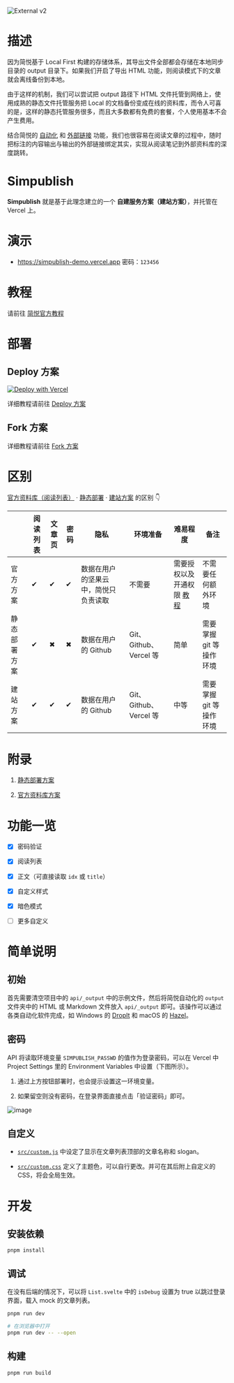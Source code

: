 ![External v2](https://user-images.githubusercontent.com/81074/169682369-7ac181d8-5096-4cac-8899-e13d70a311a6.png)


# 描述

因为简悦基于 Local First 构建的存储体系，其导出文件全部都会存储在本地同步目录的 output 目录下。如果我们开启了导出 HTML 功能，则阅读模式下的文章就会离线备份到本地。

由于这样的机制，我们可以尝试把 output 路径下 HTML 文件托管到网络上，使用成熟的静态文件托管服务把 Local 的文档备份变成在线的资料库，而令人可喜的是，这样的静态托管服务很多，而且大多数都有免费的套餐，个人使用基本不会产生费用。

结合简悦的 [自动化](http://ksria.com/simpread/docs/#/自动化) 和 [外部链接](https://github.com/Kenshin/simpread/discussions/3725#discussioncomment-2691470) 功能，我们也很容易在阅读文章的过程中，随时把标注的内容输出与输出的外部链接绑定其实，实现从阅读笔记到外部资料库的深度跳转。

# Simpublish

**Simpublish** 就是基于此理念建立的一个 **自建服务方案（建站方案）**，并托管在 Vercel 上。

# 演示

- https://simpublish-demo.vercel.app 密码：`123456`

# 教程

请前往 [简悦官方教程](https://github.com/Kenshin/simpread/discussions/3960#discussioncomment-2795341)

# 部署

## Deploy 方案 

[![Deploy with Vercel](https://vercel.com/button)](https://vercel.com/new/clone?repository-url=https%3A%2F%2Fgithub.com%2FOverflowCat%2Fsimpublish&env=SIMPUBLISH_PASSWD&envDescription=%E8%AE%BF%E9%97%AE%E5%AF%86%E7%A0%81&project-name=my-simpublish-site&repository-name=my-simpublish-site&demo-title=Simpublish%20Demo&demo-url=https%3A%2F%2Fsimpublish.vercel.app%2F)

详细教程请前往 [Deploy 方案](https://github.com/Kenshin/simpread/discussions/3960#discussioncomment-2797922)

## Fork 方案

详细教程请前往 [Fork 方案](https://github.com/Kenshin/simpread/discussions/3960#discussioncomment-2797923)

# 区别

[官方资料库（阅读列表）](https://kb.simpread.pro/#/page/阅读列表) · [静态部署](https://github.com/Kenshin/simpread/discussions/3823) · [建站方案](https://github.com/Kenshin/simpread/discussions/3960) 的区别 👇 

|        | 阅读列表 | 文章页 | 密码 | 隐私                 | 环境准备 | 难易程度       | 备注             |
|--------|------|-----|----|--------------------|------|------------|----------------|
| 官方方案   | ✔    | ✔   | ✔  | 数据在用户的坚果云中，简悦只负责读取 | 不需要  | 需要授权以及开通权限 [教程](https://kb.simpread.pro/#/page/开通开放平台) | 不需要任何额外环境      |
| 静态部署方案 | ✔    | ✖   | ✖  | 数据在用户的 Github      | Git、Github、Vercel 等 | 简单         | 需要掌握 git 等操作环境 |
| 建站方案   | ✔    | ✔   | ✔  | 数据在用户的 Github      | Git、Github、Vercel 等 | 中等         | 需要掌握 git 等操作环境 |

# 附录

1. [静态部署方案](https://github.com/Kenshin/simpread/discussions/3823)

2. [官方资料库方案](https://kb.simpread.pro/#/page/建立资料库)

# 功能一览

- [x] 密码验证 

- [x] 阅读列表 

- [x] 正文（可直接读取 `idx` 或 `title`） 

- [x] 自定义样式 

- [x] 暗色模式 

- [ ] 更多自定义

# 简单说明

## 初始

首先需要清空项目中的 `api/_output` 中的示例文件，然后将简悦自动化的 `output` 文件夹中的 HTML 或 Markdown 文件放入 `api/_output` 即可。该操作可以通过各类自动化软件完成，如 Windows 的 [DropIt](http://www.dropitproject.com/) 和 macOS 的 [Hazel](https://www.noodlesoft.com/)。

## 密码

API 将读取环境变量 `SIMPUBLISH_PASSWD` 的值作为登录密码，可以在 Vercel 中 Project Settings 里的 Environment Variables 中设置（下图所示）。

1. 通过上方按钮部署时，也会提示设置这一环境变量。

2. 如果留空则没有密码，在登录界面直接点击「验证密码」即可。

![image](https://user-images.githubusercontent.com/81074/169682571-696bbbc0-762f-47a8-8b78-ed596d9d60e3.png)

## 自定义

- [`src/custom.js`](src/custom.js) 中设定了显示在文章列表顶部的文章名称和 slogan。

- [`src/custom.css`](src/custom.css) 定义了主题色，可以自行更改。并可在其后附上自定义的 CSS，将会全局生效。

# 开发

## 安装依赖

`pnpm install`

## 调试

在没有后端的情况下，可以将 `List.svelte` 中的 `isDebug` 设置为 true 以跳过登录界面，载入 mock 的文章列表。

```bash
pnpm run dev

# 在浏览器中打开
pnpm run dev -- --open
```

## 构建

```bash
pnpm run build
```
